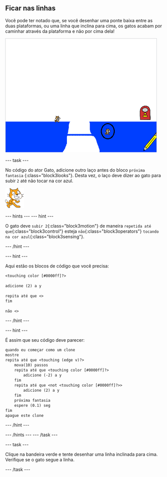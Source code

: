 ## Ficar nas linhas

Você pode ter notado que, se você desenhar uma ponte baixa entre as duas plataformas, ou uma linha que inclina para cima, os gatos acabam por caminhar através da plataforma e não por cima dela!

![Gatos andando através da plataforma](images/cat-walk-through-platform.png)

\--- task \---

No código do ator Gato, adicione outro laço antes do bloco `próxima fantasia` {:class="block3looks"}. Desta vez, o laço deve dizer ao gato para subir `2` até não tocar na cor azul.

![ator Gato](images/cat-sprite.png)

\--- hints \--- \--- hint \---

O gato deve `subir 2`{:class="block3motion"} de maneira `repetida até que`{:class="block3control"} esteja `não`{:class="block3operators"} `tocando na cor azul`{:class="block3sensing"}.

\--- /hint \---

\--- hint \---

Aqui estão os blocos de código que você precisa:

```blocks3
<touching color [#0000ff]?>

adicione (2) a y

repita até que <>
fim

não <>
```

\--- /hint \---

\--- hint \---

É assim que seu código deve parecer:

```blocks3
quando eu começar como um clone
mostre
repita até que <touching (edge v)?>
    mova(10) passos
    repita até que <touching color [#0000ff]?>
        adicione (-2) a y
    fim
    repita até que <not <touching color [#0000ff]?>>
        adicione (2) a y
    fim
    próxima fantasia
    espere (0.1) seg
fim
apague este clone
```

\--- /hint \---

\--- /hints \--- \--- /task \---

\--- task \---

Clique na bandeira verde e tente desenhar uma linha inclinada para cima. Verifique se o gato segue a linha.

\--- /task \---